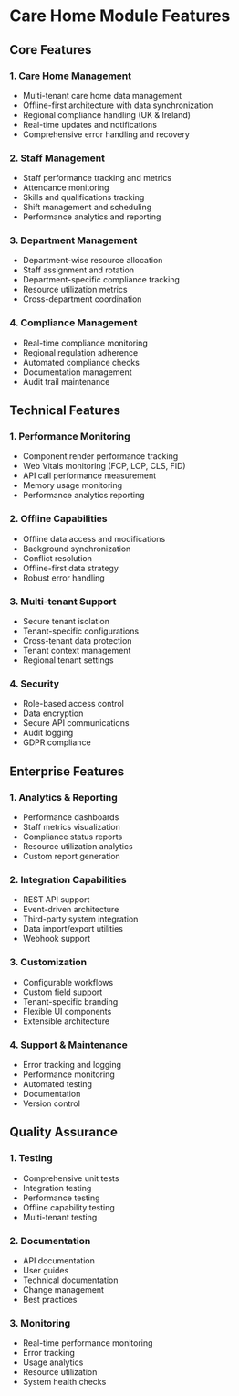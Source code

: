 # Care Home Module Features

## Core Features

### 1. Care Home Management
- Multi-tenant care home data management
- Offline-first architecture with data synchronization
- Regional compliance handling (UK & Ireland)
- Real-time updates and notifications
- Comprehensive error handling and recovery

### 2. Staff Management
- Staff performance tracking and metrics
- Attendance monitoring
- Skills and qualifications tracking
- Shift management and scheduling
- Performance analytics and reporting

### 3. Department Management
- Department-wise resource allocation
- Staff assignment and rotation
- Department-specific compliance tracking
- Resource utilization metrics
- Cross-department coordination

### 4. Compliance Management
- Real-time compliance monitoring
- Regional regulation adherence
- Automated compliance checks
- Documentation management
- Audit trail maintenance

## Technical Features

### 1. Performance Monitoring
- Component render performance tracking
- Web Vitals monitoring (FCP, LCP, CLS, FID)
- API call performance measurement
- Memory usage monitoring
- Performance analytics reporting

### 2. Offline Capabilities
- Offline data access and modifications
- Background synchronization
- Conflict resolution
- Offline-first data strategy
- Robust error handling

### 3. Multi-tenant Support
- Secure tenant isolation
- Tenant-specific configurations
- Cross-tenant data protection
- Tenant context management
- Regional tenant settings

### 4. Security
- Role-based access control
- Data encryption
- Secure API communications
- Audit logging
- GDPR compliance

## Enterprise Features

### 1. Analytics & Reporting
- Performance dashboards
- Staff metrics visualization
- Compliance status reports
- Resource utilization analytics
- Custom report generation

### 2. Integration Capabilities
- REST API support
- Event-driven architecture
- Third-party system integration
- Data import/export utilities
- Webhook support

### 3. Customization
- Configurable workflows
- Custom field support
- Tenant-specific branding
- Flexible UI components
- Extensible architecture

### 4. Support & Maintenance
- Error tracking and logging
- Performance monitoring
- Automated testing
- Documentation
- Version control

## Quality Assurance

### 1. Testing
- Comprehensive unit tests
- Integration testing
- Performance testing
- Offline capability testing
- Multi-tenant testing

### 2. Documentation
- API documentation
- User guides
- Technical documentation
- Change management
- Best practices

### 3. Monitoring
- Real-time performance monitoring
- Error tracking
- Usage analytics
- Resource utilization
- System health checks
